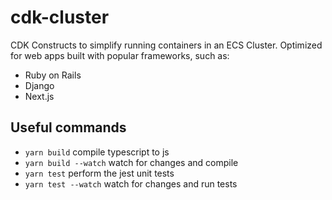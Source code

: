 # cdk-cluster

CDK Constructs to simplify running containers in an ECS Cluster.  Optimized for web apps built with popular frameworks, such as:

- Ruby on Rails
- Django
- Next.js

## Useful commands

* `yarn build`           compile typescript to js
* `yarn build --watch`   watch for changes and compile
* `yarn test`            perform the jest unit tests
* `yarn test --watch`    watch for changes and run tests
